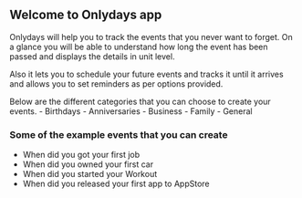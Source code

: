 ## Welcome to Onlydays app

Onlydays will help you to track the events that you never want to forget. On a glance you will be able to understand how long the event has been passed and displays the details in unit level.  

Also it lets you to schedule your future events and tracks it until it arrives and allows you to set reminders as per options provided.

Below are the different categories that you can choose to create your events. 
				- Birthdays
				- Anniversaries
				- Business
			        - Family 
				- General

### Some of the example events that you can create

- When did you got your first job
- When did you owned your first car
- When did you started your Workout  
- When did you released your first app to AppStore
